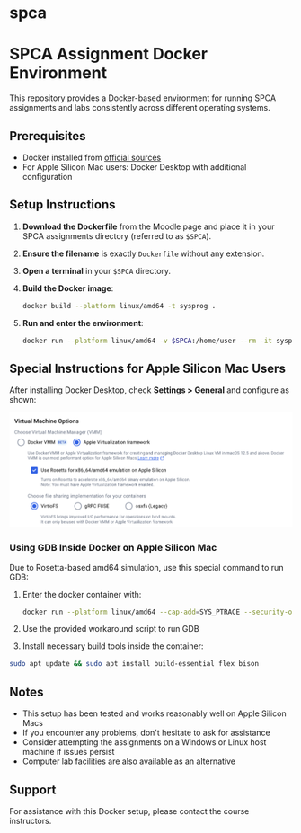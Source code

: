 # spca

# SPCA Assignment Docker Environment

This repository provides a Docker-based environment for running SPCA assignments and labs consistently across different operating systems.

## Prerequisites

- Docker installed from [official sources](https://www.docker.com/products/docker-desktop)
- For Apple Silicon Mac users: Docker Desktop with additional configuration

## Setup Instructions

1. **Download the Dockerfile** from the Moodle page and place it in your SPCA assignments directory (referred to as `$SPCA`).
2. **Ensure the filename** is exactly `Dockerfile` without any extension.

3. **Open a terminal** in your `$SPCA` directory.

4. **Build the Docker image**:

   ```bash
   docker build --platform linux/amd64 -t sysprog .
   ```

5. **Run and enter the environment**:
   ```bash
   docker run --platform linux/amd64 -v $SPCA:/home/user --rm -it sysprog bash
   ```

## Special Instructions for Apple Silicon Mac Users

After installing Docker Desktop, check **Settings > General** and configure as shown:

![Docker Settings for Apple Silicon](image.png)

### Using GDB Inside Docker on Apple Silicon Mac

Due to Rosetta-based amd64 simulation, use this special command to run GDB:

1. Enter the docker container with:

   ```bash
   docker run --platform linux/amd64 --cap-add=SYS_PTRACE --security-opt seccomp=unconfined -v $SPCA:/home/user --rm -it sysprog bash
   ```

2. Use the provided workaround script to run GDB
3. Install necessary build tools inside the container:

```bash
sudo apt update && sudo apt install build-essential flex bison
```

## Notes

- This setup has been tested and works reasonably well on Apple Silicon Macs
- If you encounter any problems, don't hesitate to ask for assistance
- Consider attempting the assignments on a Windows or Linux host machine if issues persist
- Computer lab facilities are also available as an alternative

## Support

For assistance with this Docker setup, please contact the course instructors.
